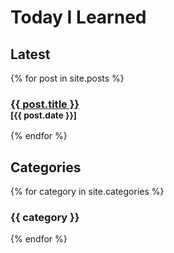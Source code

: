 # Today I Learned

## Latest

{% for post in site.posts %}

<h3>
  <a href="{{ site.baseurl }}{{ post.url }}">{{ post.title }}</a>
  <br>
  <small>[{{ post.date }}]</small>
</h3>

{% endfor %}


## Categories

{% for category in site.categories %}
<h3>
  {{ category }}
</h3>
{% endfor %}
